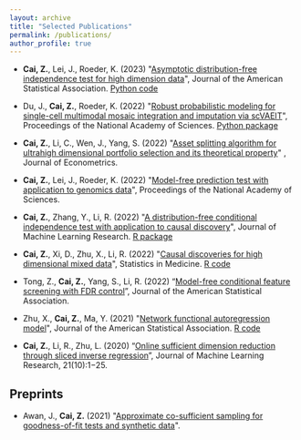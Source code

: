 ```yaml
---
layout: archive
title: "Selected Publications"
permalink: /publications/
author_profile: true
---
```



- **Cai, Z.**, Lei, J., Roeder, K. (2023) "[Asymptotic distribution-free independence test for high dimension data](https://www.tandfonline.com/doi/full/10.1080/01621459.2023.2218030)", Journal of the American Statistical Association. [Python code](https://github.com/zhanruicai/CPC_code)

- Du, J., **Cai, Z.**, Roeder, K. (2022) "[Robust probabilistic modeling for single-cell multimodal mosaic integration and imputation via scVAEIT](https://www.pnas.org/doi/10.1073/pnas.2214414119)", Proceedings of the National Academy of Sciences. [Python package](https://github.com/jaydu1/scVAEIT)

- **Cai, Z.**, Li, C., Wen, J., Yang, S. (2022) "[Asset splitting algorithm for ultrahigh dimensional portfolio selection and its theoretical property](https://www.sciencedirect.com/science/article/pii/S0304407622000902)" , Journal of Econometrics.

- **Cai, Z.**, Lei, J., Roeder, K. (2022) "[Model-free prediction test with application to genomics data](https://www.pnas.org/doi/10.1073/pnas.2205518119)", Proceedings of the National Academy of Sciences.

- **Cai, Z.**, Zhang, Y., Li, R. (2022) "[A distribution-free conditional independence test with application to causal discovery](https://jmlr.org/papers/v23/20-682.html)", Journal of Machine Learning Research. [R package](https://github.com/zhanruicai/CItest)

- **Cai, Z.**, Xi, D., Zhu, X., Li, R. (2022) "[Causal discoveries for high dimensional mixed data](https://onlinelibrary.wiley.com/doi/full/10.1002/sim.9544)", Statistics in Medicine. [R code](https://github.com/xidongdxi/latentPC)

- Tong, Z., **Cai, Z.**, Yang, S., Li, R. (2022) “[Model-free conditional feature screening with FDR control](https://www.tandfonline.com/doi/full/10.1080/01621459.2022.2063130)”, Journal of the American Statistical Association.

- Zhu, X., **Cai, Z.**, Ma, Y. (2021) "[Network functional autoregression model](https://www.tandfonline.com/doi/full/10.1080/01621459.2021.1901718)", Journal of the American Statistical Association. [R code](https://github.com/zhanruicai/FSAR)

- **Cai, Z.**, Li, R., Zhu, L. (2020) “[Online sufficient dimension reduction through sliced inverse regression](http://jmlr.org/papers/v21/18-567.html)”, Journal of Machine Learning Research, 21(10):1−25.



## Preprints

- Awan, J., **Cai, Z.** (2021) "[Approximate co-sufficient sampling for goodness-of-fit tests and synthetic data](https://arxiv.org/abs/2006.02397)".


